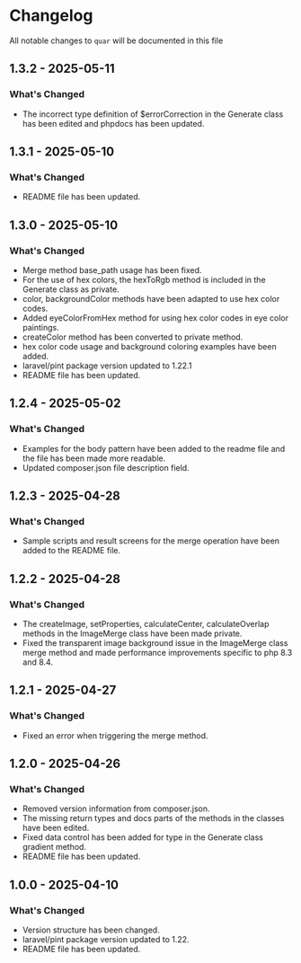 # Changelog

All notable changes to `quar` will be documented in this file

## 1.3.2 - 2025-05-11

### What's Changed

* The incorrect type definition of $errorCorrection in the Generate class has been edited and phpdocs has been updated.

## 1.3.1 - 2025-05-10

### What's Changed

* README file has been updated.

## 1.3.0 - 2025-05-10

### What's Changed

* Merge method base_path usage has been fixed.
* For the use of hex colors, the hexToRgb method is included in the Generate class as private.
* color, backgroundColor methods have been adapted to use hex color codes.
* Added eyeColorFromHex method for using hex color codes in eye color paintings.
* createColor method has been converted to private method.
* hex color code usage and background coloring examples have been added.
* laravel/pint package version updated to 1.22.1
* README file has been updated.

## 1.2.4 - 2025-05-02

### What's Changed
* Examples for the body pattern have been added to the readme file and the file has been made more readable.
* Updated composer.json file description field.

## 1.2.3 - 2025-04-28

### What's Changed
* Sample scripts and result screens for the merge operation have been added to the README file.

## 1.2.2 - 2025-04-28

### What's Changed

* The createImage, setProperties, calculateCenter, calculateOverlap methods in the ImageMerge class have been made private.
* Fixed the transparent image background issue in the ImageMerge class merge method and made performance improvements specific to php 8.3 and 8.4.


## 1.2.1 - 2025-04-27

### What's Changed

* Fixed an error when triggering the merge method.

## 1.2.0 - 2025-04-26

### What's Changed

* Removed version information from composer.json.
* The missing return types and docs parts of the methods in the classes have been edited.
* Fixed data control has been added for type in the Generate class gradient method.
* README file has been updated.

## 1.0.0 - 2025-04-10

### What's Changed

* Version structure has been changed.
* laravel/pint package version updated to 1.22.
* README file has been updated.
